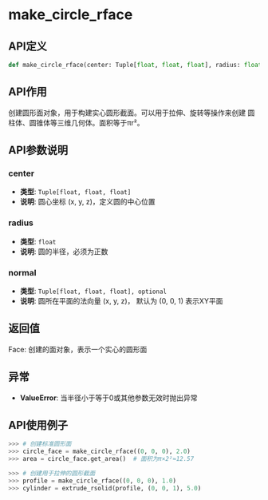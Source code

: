 # make_circle_rface

## API定义

```python
def make_circle_rface(center: Tuple[float, float, float], radius: float, normal: Tuple[float, float, float] = (0, 0, 1)) -> Face
```

## API作用

创建圆形面对象，用于构建实心圆形截面。可以用于拉伸、旋转等操作来创建
圆柱体、圆锥体等三维几何体。面积等于πr²。

## API参数说明

### center

- **类型**: `Tuple[float, float, float]`
- **说明**: 圆心坐标 (x, y, z)，定义圆的中心位置

### radius

- **类型**: `float`
- **说明**: 圆的半径，必须为正数

### normal

- **类型**: `Tuple[float, float, float], optional`
- **说明**: 圆所在平面的法向量 (x, y, z)， 默认为 (0, 0, 1) 表示XY平面

## 返回值

Face: 创建的面对象，表示一个实心的圆形面

## 异常

- **ValueError**: 当半径小于等于0或其他参数无效时抛出异常

## API使用例子

```python
>>> # 创建标准圆形面
>>> circle_face = make_circle_rface((0, 0, 0), 2.0)
>>> area = circle_face.get_area()  # 面积为π×2²≈12.57

>>> # 创建用于拉伸的圆形截面
>>> profile = make_circle_rface((0, 0, 0), 1.0)
>>> cylinder = extrude_rsolid(profile, (0, 0, 1), 5.0)
```
